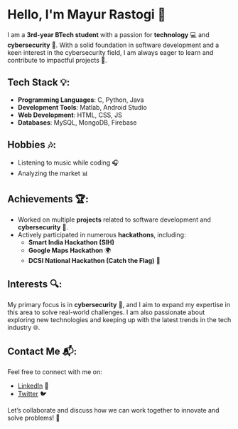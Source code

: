 # Hello, I'm Mayur Rastogi 👋

I am a **3rd-year BTech student** with a passion for **technology** 💻 and **cybersecurity** 🔐. With a solid foundation in software development and a keen interest in the cybersecurity field, I am always eager to learn and contribute to impactful projects 🚀.

## Tech Stack 💡:
- **Programming Languages**: C, Python, Java
- **Development Tools**: Matlab, Android Studio
- **Web Development**: HTML, CSS, JS
- **Databases**: MySQL, MongoDB, Firebase

## Hobbies 🎶:
- Listening to music while coding 🎧
- Analyzing the market 📊

## Achievements 🏆:
- Worked on multiple **projects** related to software development and **cybersecurity** 🔐.
- Actively participated in numerous **hackathons**, including:
  - **Smart India Hackathon (SIH)**
  - **Google Maps Hackathon** 🌍
  - **DCSI National Hackathon (Catch the Flag)** 🎯

## Interests 🔍:
My primary focus is in **cybersecurity** 🔐, and I aim to expand my expertise in this area to solve real-world challenges. I am also passionate about exploring new technologies and keeping up with the latest trends in the tech industry 🌐.

## Contact Me 📬:
Feel free to connect with me on:
- [LinkedIn](https://www.linkedin.com/in/MayurRastogi/) 💼  
- [Twitter](https://twitter.com/MayurRastogi01) 🐦

Let’s collaborate and discuss how we can work together to innovate and solve problems! 🌟

